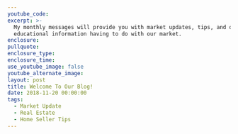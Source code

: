 ```yaml
---
youtube_code:
excerpt: >-
  My monthly messages will provide you with market updates, tips, and other
  educational information having to do with our market.
enclosure:
pullquote:
enclosure_type:
enclosure_time:
use_youtube_image: false
youtube_alternate_image:
layout: post
title: Welcome To Our Blog!
date: 2018-11-20 00:00:00
tags:
  - Market Update
  - Real Estate
  - Home Seller Tips
---
```


